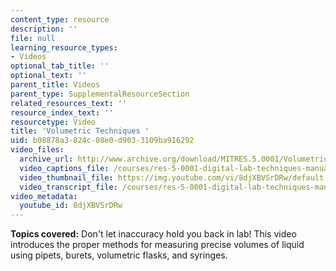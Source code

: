 ```yaml
---
content_type: resource
description: ''
file: null
learning_resource_types:
- Videos
optional_tab_title: ''
optional_text: ''
parent_title: Videos
parent_type: SupplementalResourceSection
related_resources_text: ''
resource_index_text: ''
resourcetype: Video
title: 'Volumetric Techniques '
uid: b08878a3-824c-08e0-d903-3109ba916292
video_files:
  archive_url: http://www.archive.org/download/MITRES.5.0001/VolumetricTechniques_MitDigitalLabTechniquesManual.mp4
  video_captions_file: /courses/res-5-0001-digital-lab-techniques-manual-spring-2007/86cb17bec10159ab8db5cd6653d01412_8djXBVSrDRw.vtt
  video_thumbnail_file: https://img.youtube.com/vi/8djXBVSrDRw/default.jpg
  video_transcript_file: /courses/res-5-0001-digital-lab-techniques-manual-spring-2007/2d5fc42c5075b1b1d57688a15f618941_8djXBVSrDRw.pdf
video_metadata:
  youtube_id: 8djXBVSrDRw
---
```


**Topics covered:** Don't let inaccuracy hold you back in lab! This video introduces the proper methods for measuring precise volumes of liquid using pipets, burets, volumetric flasks, and syringes.